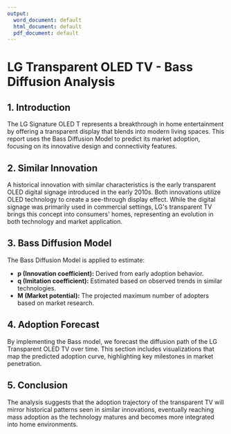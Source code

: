 ```yaml
---
output:
  word_document: default
  html_document: default
  pdf_document: default
---
```


# LG Transparent OLED TV - Bass Diffusion Analysis

## 1. Introduction
The LG Signature OLED T represents a breakthrough in home entertainment by offering a transparent display that blends into modern living spaces. This report uses the Bass Diffusion Model to predict its market adoption, focusing on its innovative design and connectivity features.

## 2. Similar Innovation
A historical innovation with similar characteristics is the early transparent OLED digital signage introduced in the early 2010s. Both innovations utilize OLED technology to create a see-through display effect. While the digital signage was primarily used in commercial settings, LG's transparent TV brings this concept into consumers' homes, representing an evolution in both technology and market application.

## 3. Bass Diffusion Model
The Bass Diffusion Model is applied to estimate:
- **p (Innovation coefficient):** Derived from early adoption behavior.
- **q (Imitation coefficient):** Estimated based on observed trends in similar technologies.
- **M (Market potential):** The projected maximum number of adopters based on market research.

## 4. Adoption Forecast
By implementing the Bass model, we forecast the diffusion path of the LG Transparent OLED TV over time. This section includes visualizations that map the predicted adoption curve, highlighting key milestones in market penetration.

## 5. Conclusion
The analysis suggests that the adoption trajectory of the transparent TV will mirror historical patterns seen in similar innovations, eventually reaching mass adoption as the technology matures and becomes more integrated into home environments.
